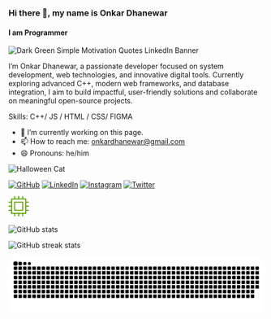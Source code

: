 ### Hi there 👋, my name is Onkar Dhanewar
#### I am Programmer
![Dark Green Simple Motivation Quotes LinkedIn Banner](https://github.com/user-attachments/assets/4aafab3e-70d1-4c76-855f-67726d10e305)
   

I’m Onkar Dhanewar, a passionate developer focused on system development, web technologies, and innovative digital tools. Currently exploring advanced C++, modern web frameworks, and database integration, I aim to build impactful, user-friendly solutions and collaborate on meaningful open-source projects.

Skills: C++/ JS / HTML / CSS/ FIGMA 

- 🔭 I’m currently working on this page. 
- 📫 How to reach me: onkardhanewar@gmail.com 
- 😄 Pronouns: he/him 

 
![Halloween Cat](https://cdnl.iconscout.com/lottie/premium/thumb/halloween-cat-animated-icon-download-in-lottie-json-gif-static-svg-file-formats--animal-black-evil-pet-scary-pack-festival-days-icons-9417347.gif)



[<img src="https://img.icons8.com/ios-filled/50/ffffff/github.png" alt="GitHub" height="40"/>](https://github.com/onkardhanewar)
[<img src="https://img.icons8.com/ios-filled/50/ffffff/linkedin.png" alt="LinkedIn" height="40"/>](https://www.linkedin.com/in/onkardhanewar/)
[<img src="https://img.icons8.com/ios-filled/50/ffffff/instagram-new.png" alt="Instagram" height="40"/>](https://www.instagram.com/onkardhanewar/)
[<img src="https://img.icons8.com/ios-filled/50/ffffff/twitter.png" alt="Twitter" height="40"/>](https://twitter.com/onkardhanewar)


<a href='https://docs.github.com/en/developers'><img src='https://raw.githubusercontent.com/acervenky/animated-github-badges/master/assets/devbadge.gif' width='40' height='40'></a> 

![GitHub stats](https://github-readme-stats.vercel.app/api?username=onkardhanewar&show_icons=true)  

![GitHub streak stats](https://streak-stats.demolab.com/?user=onkardhanewar)  

<div align="center"> 

![snake gif](https://github.com/onkardhanewar/onkardhanewar/blob/output/github-snake-dark.svg)

</div>

